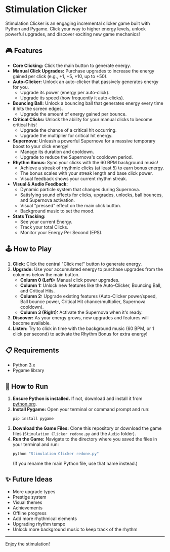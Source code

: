 # Stimulation Clicker

Stimulation Clicker is an engaging incremental clicker game built with Python and Pygame. Click your way to higher energy levels, unlock powerful upgrades, and discover exciting new game mechanics!

## 🎮 Features

*   **Core Clicking:** Click the main button to generate energy.
*   **Manual Click Upgrades:** Purchase upgrades to increase the energy gained per click (e.g., +1, +5, +10, up to +50).
*   **Auto-Clicker:** Unlock an auto-clicker that passively generates energy for you.
    *   Upgrade its power (energy per auto-click).
    *   Upgrade its speed (how frequently it auto-clicks).
*   **Bouncing Ball:** Unlock a bouncing ball that generates energy every time it hits the screen edges.
    *   Upgrade the amount of energy gained per bounce.
*   **Critical Clicks:** Unlock the ability for your manual clicks to become critical hits!
    *   Upgrade the chance of a critical hit occurring.
    *   Upgrade the multiplier for critical hit energy.
*   **Supernova:** Unleash a powerful Supernova for a massive temporary boost to your click energy!
    *   Manage its duration and cooldown.
    *   Upgrade to reduce the Supernova's cooldown period.
*   **Rhythm Bonus:** Sync your clicks with the 60 BPM background music!
    *   Achieve a streak of rhythmic clicks (at least 5) to earn bonus energy.
    *   The bonus scales with your streak length and base click power.
    *   Visual feedback shows your current rhythm streak.
*   **Visual & Audio Feedback:**
    *   Dynamic particle system that changes during Supernova.
    *   Satisfying sound effects for clicks, upgrades, unlocks, ball bounces, and Supernova activation.
    *   Visual "pressed" effect on the main click button.
    *   Background music to set the mood.
*   **Stats Tracking:**
    *   See your current Energy.
    *   Track your total Clicks.
    *   Monitor your Energy Per Second (EPS).

## 🕹️ How to Play

1.  **Click:** Click the central "Click me!" button to generate energy.
2.  **Upgrade:** Use your accumulated energy to purchase upgrades from the columns below the main button.
    *   **Column 0 (Left):** Manual click power upgrades.
    *   **Column 1:** Unlock new features like the Auto-Clicker, Bouncing Ball, and Critical Hits.
    *   **Column 2:** Upgrade existing features (Auto-Clicker power/speed, Ball bounce power, Critical Hit chance/multiplier, Supernova cooldown).
    *   **Column 3 (Right):** Activate the Supernova when it's ready.
3.  **Discover:** As your energy grows, new upgrades and features will become available.
4.  **Listen:** Try to click in time with the background music (60 BPM, or 1 click per second) to activate the Rhythm Bonus for extra energy!

## 📋 Requirements

*   Python 3.x
*   Pygame library

## 🚀 How to Run

1.  **Ensure Python is installed.** If not, download and install it from [python.org](https://www.python.org/).
2.  **Install Pygame:**
    Open your terminal or command prompt and run:
    ```bash
    pip install pygame
    ```
3.  **Download the Game Files:**
    Clone this repository or download the game files (`Stimulation Clicker redone.py` and the `Audio` folder).
4.  **Run the Game:**
    Navigate to the directory where you saved the files in your terminal and run:
    ```bash
    python "Stimulation Clicker redone.py"
    ```
    (If you rename the main Python file, use that name instead.)

## ✨ Future Ideas

*   More upgrade types
*   Prestige system
*   Visual themes
*   Achievements
*   Offline progress
*   Add more rhythmical elements
*   Upgrading rhythm tempo
*   Unlock more background music to keep track of the rhythm


---

Enjoy the stimulation!
